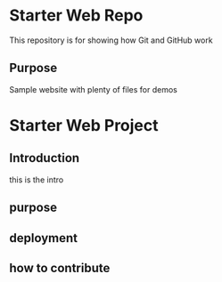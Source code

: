 # Starter Web Repo

This repository is for showing how Git and GitHub work

## Purpose

Sample website with plenty of files for demos

# Starter Web Project 

## Introduction

this is the intro 
## purpose 

## deployment

## how to contribute 